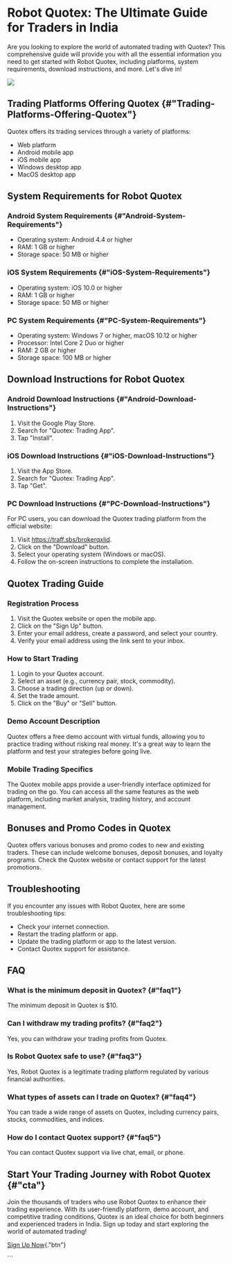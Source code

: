 # Robot Quotex: The Ultimate Guide for Traders in India

Are you looking to explore the world of automated trading with Quotex?
This comprehensive guide will provide you with all the essential
information you need to get started with Robot Quotex, including
platforms, system requirements, download instructions, and more. Let\'s
dive in!

[![](https://static.quotex.io/files/4_en/300_250.jpg)](https://traff.sbs/brokerqxlid)

## Trading Platforms Offering Quotex {#"Trading-Platforms-Offering-Quotex"}

Quotex offers its trading services through a variety of platforms:

-   Web platform
-   Android mobile app
-   iOS mobile app
-   Windows desktop app
-   MacOS desktop app

## System Requirements for Robot Quotex

### Android System Requirements {#"Android-System-Requirements"}

-   Operating system: Android 4.4 or higher
-   RAM: 1 GB or higher
-   Storage space: 50 MB or higher

### iOS System Requirements {#"iOS-System-Requirements"}

-   Operating system: iOS 10.0 or higher
-   RAM: 1 GB or higher
-   Storage space: 50 MB or higher

### PC System Requirements {#"PC-System-Requirements"}

-   Operating system: Windows 7 or higher, macOS 10.12 or higher
-   Processor: Intel Core 2 Duo or higher
-   RAM: 2 GB or higher
-   Storage space: 100 MB or higher

## Download Instructions for Robot Quotex

### Android Download Instructions {#"Android-Download-Instructions"}

1.  Visit the Google Play Store.
2.  Search for "Quotex: Trading App".
3.  Tap "Install".

### iOS Download Instructions {#"iOS-Download-Instructions"}

1.  Visit the App Store.
2.  Search for "Quotex: Trading App".
3.  Tap "Get".

### PC Download Instructions {#"PC-Download-Instructions"}

For PC users, you can download the Quotex trading platform from the
official website:

1.  Visit https://traff.sbs/brokerqxlid.
2.  Click on the "Download" button.
3.  Select your operating system (Windows or macOS).
4.  Follow the on-screen instructions to complete the installation.

## Quotex Trading Guide

### Registration Process

1.  Visit the Quotex website or open the mobile app.
2.  Click on the "Sign Up" button.
3.  Enter your email address, create a password, and select your
    country.
4.  Verify your email address using the link sent to your inbox.

### How to Start Trading

1.  Login to your Quotex account.
2.  Select an asset (e.g., currency pair, stock, commodity).
3.  Choose a trading direction (up or down).
4.  Set the trade amount.
5.  Click on the "Buy" or "Sell" button.

### Demo Account Description

Quotex offers a free demo account with virtual funds, allowing you to
practice trading without risking real money. It\'s a great way to learn
the platform and test your strategies before going live.

### Mobile Trading Specifics

The Quotex mobile apps provide a user-friendly interface optimized for
trading on the go. You can access all the same features as the web
platform, including market analysis, trading history, and account
management.

## Bonuses and Promo Codes in Quotex

Quotex offers various bonuses and promo codes to new and existing
traders. These can include welcome bonuses, deposit bonuses, and loyalty
programs. Check the Quotex website or contact support for the latest
promotions.

## Troubleshooting

If you encounter any issues with Robot Quotex, here are some
troubleshooting tips:

-   Check your internet connection.
-   Restart the trading platform or app.
-   Update the trading platform or app to the latest version.
-   Contact Quotex support for assistance.

## FAQ

### What is the minimum deposit in Quotex? {#"faq1"}

The minimum deposit in Quotex is \$10.

### Can I withdraw my trading profits? {#"faq2"}

Yes, you can withdraw your trading profits from Quotex.

### Is Robot Quotex safe to use? {#"faq3"}

Yes, Robot Quotex is a legitimate trading platform regulated by various
financial authorities.

### What types of assets can I trade on Quotex? {#"faq4"}

You can trade a wide range of assets on Quotex, including currency
pairs, stocks, commodities, and indices.

### How do I contact Quotex support? {#"faq5"}

You can contact Quotex support via live chat, email, or phone.

## Start Your Trading Journey with Robot Quotex {#"cta"}

Join the thousands of traders who use Robot Quotex to enhance their
trading experience. With its user-friendly platform, demo account, and
competitive trading conditions, Quotex is an ideal choice for both
beginners and experienced traders in India. Sign up today and start
exploring the world of automated trading!

[Sign Up Now](\%22https://traff.sbs/brokerqxlid\%22){."btn"}

\`\`\`

